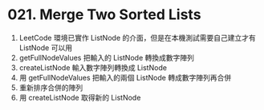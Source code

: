 # 021. Merge Two Sorted Lists

1. LeetCode 環境已實作 ListNode 的介面，但是在本機測試需要自己建立才有 ListNode 可以用
2. getFullNodeValues 把輸入的 ListNode 轉換成數字陣列
3. createListNode 輸入數字陣列轉換成 ListNode
4. 用 getFullNodeValues 把輸入的兩個 ListNode 轉成數字陣列再合併
5. 重新排序合併的陣列
6. 用 createListNode 取得新的 ListNode
